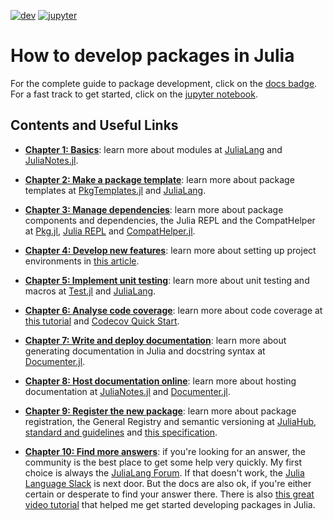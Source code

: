 [![dev](https://img.shields.io/badge/docs-stable-blue.svg)](https://juliaturkudatascience.github.io/PkgTutorial.jl/dev/)
[![jupyter](https://img.shields.io/badge/Made%20with-Jupyter-orange?style=for-the-badge&logo=Jupyter)](https://github.com/JuliaTurkuDataScience/PkgTutorial.jl/blob/main/notebook.ipynb)

# How to develop packages in Julia

For the complete guide to package development, click on the [docs badge](https://juliaturkudatascience.github.io/PkgTutorial.jl/dev/). For a fast track to get started, click on the [jupyter notebook](https://juliaturkudatascience.github.io/PkgTutorial.jl/dev/).

## Contents and Useful Links

- [**Chapter 1: Basics**](https://juliaturkudatascience.github.io/PkgTutorial.jl/dev/01_basics/): learn more about modules at [JuliaLang](https://docs.julialang.org/en/v1/manual/modules/) and [JuliaNotes.jl](https://m3g.github.io/JuliaNotes.jl/stable/modules/).

- [**Chapter 2: Make a package template**](https://juliaturkudatascience.github.io/PkgTutorial.jl/dev/02_pkg_template/): learn more about package templates at [PkgTemplates.jl](https://invenia.github.io/PkgTemplates.jl/stable/user/) and [JuliaLang](https://discourse.julialang.org/t/upload-new-package-to-github/56783).

- [**Chapter 3: Manage dependencies**](https://juliaturkudatascience.github.io/PkgTutorial.jl/dev/03_manage_deps/): learn more about package components and dependencies, the Julia REPL and the CompatHelper at [Pkg.jl](https://pkgdocs.julialang.org/v1/), [Julia REPL](https://docs.julialang.org/en/v1/stdlib/REPL/) and [CompatHelper.jl](https://juliaregistries.github.io/CompatHelper.jl/stable/).

- [**Chapter 4: Develop new features**](https://juliaturkudatascience.github.io/PkgTutorial.jl/dev/04_new_features/): learn more about setting up project environments in [this article](https://towardsdatascience.com/how-to-setup-project-environments-in-julia-ec8ae73afe9c).

- [**Chapter 5: Implement unit testing**](https://juliaturkudatascience.github.io/PkgTutorial.jl/dev/05_unit_test/): learn more about unit testing and macros at [Test.jl](https://docs.julialang.org/en/v1/stdlib/Test/) and [JuliaLang](https://discourse.julialang.org/t/best-practices-for-julia-unit-testing/30858).

- [**Chapter 6: Analyse code coverage**](https://juliaturkudatascience.github.io/PkgTutorial.jl/dev/06_code_cov/): learn more about code coverage at [this tutorial](https://github.com/codecov/example-julia) and [Codecov Quick Start](https://docs.codecov.com/docs/quick-start).

- [**Chapter 7: Write and deploy documentation**](https://juliaturkudatascience.github.io/PkgTutorial.jl/dev/07_write_docs/): learn more about generating documentation in Julia and docstring syntax at
[Documenter.jl](https://juliadocs.github.io/Documenter.jl/stable/).

- [**Chapter 8: Host documentation online**](https://juliaturkudatascience.github.io/PkgTutorial.jl/dev/08_host_docs/): learn more about hosting documentation at [JuliaNotes.jl](https://m3g.github.io/JuliaNotes.jl/stable/publish_docs/) and [Documenter.jl](https://juliadocs.github.io/Documenter.jl/stable/man/hosting/).

- [**Chapter 9: Register the new package**](https://juliaturkudatascience.github.io/PkgTutorial.jl/dev/09_pkg_reg/): learn more about package registration, the General Registry and semantic versioning at [JuliaHub](https://juliahub.com/ui/Packages), [standard and guidelines](https://github.com/JuliaRegistries/General) and [this specification](https://semver.org/).

- [**Chapter 10: Find more answers**](https://juliaturkudatascience.github.io/PkgTutorial.jl/dev/10_sources/): if you're looking for an answer, the community is the best place to get some help very quickly. My first choice is always the [JuliaLang Forum](https://discourse.julialang.org/). If that doesn't work, the [Julia Language Slack](https://julialang.org/slack/) is next door. But the docs are also ok, if you're either certain or desperate to find your answer there. There is also [this great video tutorial](https://www.youtube.com/watch?v=QVmU29rCjaA) that helped me get started developing packages in Julia.
